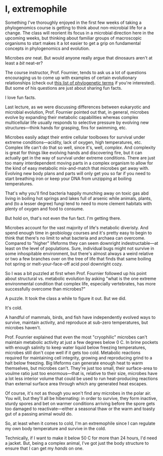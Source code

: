 # I, extremophile


Something I've thoroughly enjoyed in the first few weeks of taking a phylogenomics course is getting to think about non-microbial life for a change. The class will reorient its focus in a microbial direction here in the upcoming weeks, but thinking about familiar groups of macroscopic organisms to start makes it a lot easier to get a grip on fundamental concepts in phylogenomics and evolution.

<!--more-->

Microbes *are* neat. But would anyone really argue that dinosaurs aren't at least a *bit* neat-er?

The course instructor, Prof. Fournier, tends to ask us a lot of questions encouraging us to come up with examples of certain evolutionary relationships (check out [this list of phylogenetic terms](http://www.rhododendron.dk/termeg.htm) if you're interested). But some of his questions are just about sharing fun facts.

I love fun facts. 

Last lecture, as we were discussing differences between eukaryotic and microbial evolution, Prof. Fournier pointed out that, in general, microbes evolve by expanding their metabolic capabilities whereas complex multicellular life usually responds to selective pressure by evolving new structures—think hands for grasping, fins for swimming, etc. 

Microbes easily adapt their entire cellular toolboxes for survival under extreme conditions—acidity, lack of oxygen, high temperatures, etc. Complex life can't do that so well, since it's, well, *complex*. And complexity is great for things like evolving hands and discovering fire, but it can actually get in the way of survival under extreme conditions. There are just too many interdependent moving parts in a complex organism to allow for the kind of easy metabolic mix-and-match that microbes get away with. Evolving new body plans and parts will only get you so far if you need to start breathing iron or keep your DNA from unzipping at boiling temperatures.

That's why you'll find bacteria happily munching away on toxic gas abd living in boiling hot springs and lakes full of arsenic while animals, plants, and (to a lesser degree) fungi tend to need to more clement habitats with plenty of oxygen and food to consume.

But hold on, that's not even the fun fact. I'm getting there.

Microbes account for the vast majority of life's metabolic diveristy. And spend enough time in geobiology courses and it's pretty easy to begin to think that there's no limit to what bacteria and archaea can overcome. Compared to "higher" lifeforms they can seem downright indestructable—at least on the level of populations. Sure, individual bugs might not survive in some inhospitable environment, but there's almost always a weird relative or two a few branches over on the tree of life that finds that same boiling hot spring or melt-your-face-off acid pool downright cozy.

So I was a bit puzzled at first when Prof. Fournier followed up his point about structural vs. metabolic evolution by asking "what is the one extreme environmental condition that complex life, especially vertebrates, has more successfully overcome than microbes?"

A puzzle. It took the class a while to figure it out. But we did.

It's cold.

A handful of mammals, birds, and fish have independently evolved ways to survive, maintain activity, and reproduce at sub-zero temperatures, but microbes haven't. 

Prof. Founrier explained that even the most "cryophilic" microbes can't maintain metabolic activity at just a few degrees below 0 C. In brine pockets with enough salinity to keep water liquid below freezing temperatures, microbes still don't cope well if it gets too cold. Metabolic reactions required for maintaining cell integrity, growing and reproducing grind to a halt below freezing. Big lifeforms can generate enough heat to warm themselves, but microbes can't. They're just too small, their surface-area to voulme ratio just too enormous—that is, relative to their size, microbes have a lot less interior volume that could be used to run heat-producing reactions than external surface area through which any generated heat escapes.

Of course, it's not as though you won't find any microbes in the polar air. You will, but they'll all be hibernating: in order to survive, they form inactive, sturdy spores and bet on warmer conditions arriving before the spore gets too damaged to reactivate—either a seasonal thaw or the warm and toasty gut of a passing animal would do.

So, at least when it comes to cold, I'm an extremophile since I can regulate my own body temperature and survive in the cold. 

Technically, if I want to make it below 50 C for more than 24 hours, I'd need a jacket. But, being a complex animal, I've got just the body structure to ensure that I can get my *hands* on one.

